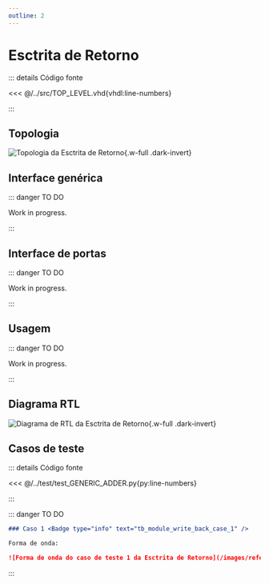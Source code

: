 ```yaml
---
outline: 2
---
```


# Esctrita de Retorno

::: details Código fonte <a href="https://github.com/pfeinsper/24a-CTI-RISCV/blob/main/src/MODULE_WRITE_BACK.vhd" target="blank" style="float:right"><Badge type="tip" text="MODULE_WRITE_BACK.vhd &boxbox;" /></a>

<<< @/../src/TOP_LEVEL.vhd{vhdl:line-numbers}

:::

## Topologia

![Topologia da Esctrita de Retorno](/images/reference/components/module_write_back.drawio.svg){.w-full .dark-invert}

## Interface genérica

::: danger TO DO

Work in progress.

:::

## Interface de portas

::: danger TO DO

Work in progress.

:::

## Usagem

::: danger TO DO

Work in progress.

:::

## Diagrama RTL

![Diagrama de RTL da Esctrita de Retorno](/images/reference/components/module_write_back_netlist.svg){.w-full .dark-invert}

## Casos de teste

::: details Código fonte <a href="https://github.com/pfeinsper/24a-CTI-RISCV/blob/main/test/test_MODULE_WRITE_BACK.py" target="blank" style="float:right"><Badge type="tip" text="test_MODULE_WRITE_BACK.py &boxbox;" /></a>

<<< @/../test/test_GENERIC_ADDER.py{py:line-numbers}

:::

::: danger TO DO

```md
### Caso 1 <Badge type="info" text="tb_module_write_back_case_1" />

Forma de onda:

![Forma de onda do caso de teste 1 da Esctrita de Retorno](/images/reference/components/tb_module_write_back_case_1.svg){.w-full .dark-invert}
```

:::

